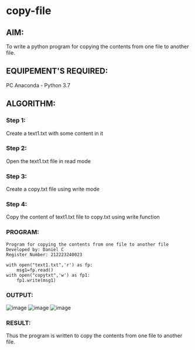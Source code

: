 # copy-file
## AIM:
To write a python program for copying the contents from one file to another file.
## EQUIPEMENT'S REQUIRED: 
PC
Anaconda - Python 3.7
## ALGORITHM: 
### Step 1:
Create a text1.txt with some content in it

### Step 2:
Open the text1.txt file in read mode

### Step 3:
Create a copy.txt file using write mode

### Step 4:
Copy the content of text1.txt file to copy.txt using write function

### PROGRAM:
```
Program for copying the contents from one file to another file
Developed by: Daniel C
Register Number: 212223240023

with open("text1.txt",'r') as fp:
    msg1=fp.read()
with open("copytxt",'w') as fp1:
    fp1.write(msg1)
```
### OUTPUT:
![image](https://github.com/Daniel-christal/copy-file/assets/145742847/87d96e6a-3313-4d32-9c40-e528cafdc211)
![image](https://github.com/Daniel-christal/copy-file/assets/145742847/7cfbe980-07d8-4e9f-8da9-3dbff74c1e8b)
![image](https://github.com/Daniel-christal/copy-file/assets/145742847/98d70ec2-74b4-4ee3-9040-e5bc9236b076)

### RESULT:
Thus the program is written to copy the contents from one file to another file.
